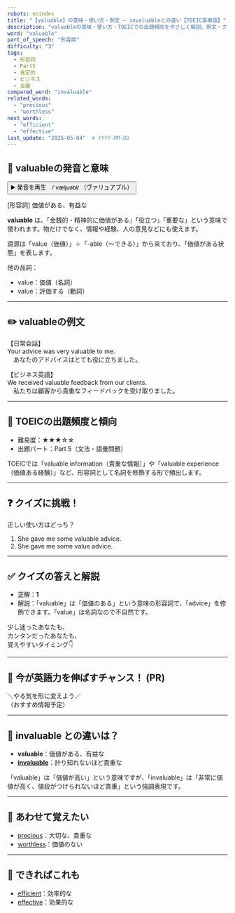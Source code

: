```yaml
---
robots: noindex
title: "【valuable】の意味・使い方・例文 ― invaluableとの違い【TOEIC英単語】"
description: "valuableの意味・使い方・TOEICでの出題傾向をやさしく解説。例文・クイズ付きでinvaluableとの違いもわかりやすく学べます。"
word: "valuable"
part_of_speech: "形容詞"
difficulty: "3"
tags:
  - 形容詞
  - Part5
  - 肯定的
  - ビジネス
  - 会議
compared_word: "invaluable"
related_words:
  - "precious"
  - "worthless"
next_words:
  - "efficient"
  - "effective"
last_update: "2025-05-04"  # YYYY-MM-DD
---
```


## 🔰 valuableの発音と意味

<button class="play-audio" onclick="playTTS('valuable')">
  <span class="play-audio-main">
    ▶️ 発音を再生　/ˈvæljuəbl/
  </span>
  <span class="play-audio-sub">
    （ヴァリュアブル）
  </span>
</button>

[形容詞] 価値がある、有益な

**valuable** は、「金銭的・精神的に価値がある」「役立つ」「重要な」という意味で使われます。物だけでなく、情報や経験、人の意見などにも使えます。

語源は「value（価値）」＋「-able（～できる）」から来ており、「価値がある状態」を表します。

他の品詞：  
- value：価値（名詞）
- value：評価する（動詞）

---

## ✏️ valuableの例文

【日常会話】  
Your advice was very valuable to me.  
　あなたのアドバイスはとても役に立ちました。

【ビジネス英語】  
We received valuable feedback from our clients.  
　私たちは顧客から貴重なフィードバックを受け取りました。

---

## 🎯 TOEICの出題頻度と傾向

- 難易度：★★★☆☆
- 出題パート：Part 5（文法・語彙問題）

TOEICでは「valuable information（貴重な情報）」や「valuable experience（価値ある経験）」など、形容詞として名詞を修飾する形で頻出します。

---

## ❓ クイズに挑戦！

正しい使い方はどっち？

1. She gave me some valuable advice.  
2. She gave me some value advice.

---

## ✅ クイズの答えと解説

- 正解：**1**
- 解説：「valuable」は「価値のある」という意味の形容詞で、「advice」を修飾できます。「value」は名詞なので不自然です。

少し迷ったあなたも、  
カンタンだったあなたも、  
覚えやすいタイミング👇️

---

## 🚀 今が英語力を伸ばすチャンス！ (PR)

<div class="info-center">
＼やる気を形に変えよう／<br>  
（おすすめ情報予定）
</div>

---

## 🤔  invaluable との違いは？

- **valuable**：価値がある、有益な
- **[invaluable](/invaluable)**：計り知れないほど貴重な

「valuable」は「価値が高い」という意味ですが、「invaluable」は「非常に価値が高く、値段がつけられないほど貴重」という強調表現です。

---

## 🧩 あわせて覚えたい

- [precious](/precious)：大切な、貴重な
- [worthless](/worthless)：価値のない

---

## 📖 できればこれも

- [efficient](/efficient)：効率的な
- [effective](/effective)：効果的な

<!-- cvid: aid31_bid12 -->
